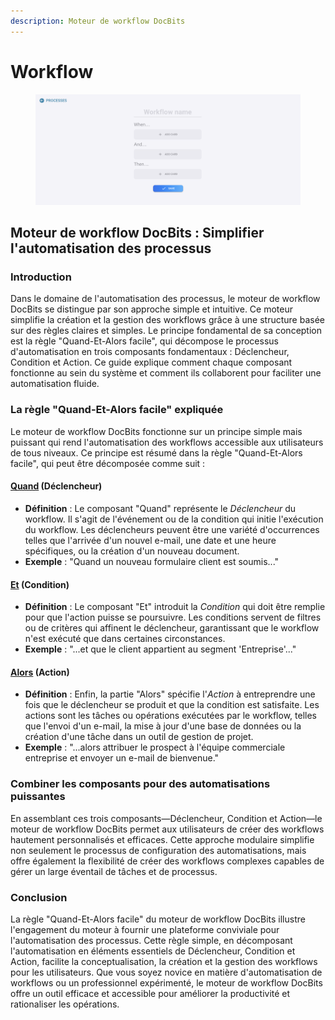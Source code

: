 ```yaml
---
description: Moteur de workflow DocBits
---
```


# Workflow

<figure><img src="../../.gitbook/assets/Bildschirmfoto 2024-03-12 um 19.42.57.png" alt=""><figcaption></figcaption></figure>

## Moteur de workflow DocBits : Simplifier l'automatisation des processus

### Introduction

Dans le domaine de l'automatisation des processus, le moteur de workflow DocBits se distingue par son approche simple et intuitive. Ce moteur simplifie la création et la gestion des workflows grâce à une structure basée sur des règles claires et simples. Le principe fondamental de sa conception est la règle "Quand-Et-Alors facile", qui décompose le processus d'automatisation en trois composants fondamentaux : Déclencheur, Condition et Action. Ce guide explique comment chaque composant fonctionne au sein du système et comment ils collaborent pour faciliter une automatisation fluide.

### La règle "Quand-Et-Alors facile" expliquée

Le moteur de workflow DocBits fonctionne sur un principe simple mais puissant qui rend l'automatisation des workflows accessible aux utilisateurs de tous niveaux. Ce principe est résumé dans la règle "Quand-Et-Alors facile", qui peut être décomposée comme suit :

#### [Quand](./#when-trigger) (Déclencheur)

* **Définition** : Le composant "Quand" représente le _Déclencheur_ du workflow. Il s'agit de l'événement ou de la condition qui initie l'exécution du workflow. Les déclencheurs peuvent être une variété d'occurrences telles que l'arrivée d'un nouvel e-mail, une date et une heure spécifiques, ou la création d'un nouveau document.
* **Exemple** : "Quand un nouveau formulaire client est soumis..."

#### [Et](./#and-condition) (Condition)

* **Définition** : Le composant "Et" introduit la _Condition_ qui doit être remplie pour que l'action puisse se poursuivre. Les conditions servent de filtres ou de critères qui affinent le déclencheur, garantissant que le workflow n'est exécuté que dans certaines circonstances.
* **Exemple** : "...et que le client appartient au segment 'Entreprise'..."

#### [Alors](./#then-action) (Action)

* **Définition** : Enfin, la partie "Alors" spécifie l'_Action_ à entreprendre une fois que le déclencheur se produit et que la condition est satisfaite. Les actions sont les tâches ou opérations exécutées par le workflow, telles que l'envoi d'un e-mail, la mise à jour d'une base de données ou la création d'une tâche dans un outil de gestion de projet.
* **Exemple** : "...alors attribuer le prospect à l'équipe commerciale entreprise et envoyer un e-mail de bienvenue."

### Combiner les composants pour des automatisations puissantes

En assemblant ces trois composants—Déclencheur, Condition et Action—le moteur de workflow DocBits permet aux utilisateurs de créer des workflows hautement personnalisés et efficaces. Cette approche modulaire simplifie non seulement le processus de configuration des automatisations, mais offre également la flexibilité de créer des workflows complexes capables de gérer un large éventail de tâches et de processus.

### Conclusion

La règle "Quand-Et-Alors facile" du moteur de workflow DocBits illustre l'engagement du moteur à fournir une plateforme conviviale pour l'automatisation des processus. Cette règle simple, en décomposant l'automatisation en éléments essentiels de Déclencheur, Condition et Action, facilite la conceptualisation, la création et la gestion des workflows pour les utilisateurs. Que vous soyez novice en matière d'automatisation de workflows ou un professionnel expérimenté, le moteur de workflow DocBits offre un outil efficace et accessible pour améliorer la productivité et rationaliser les opérations.

